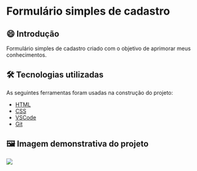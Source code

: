 # Formulário simples de cadastro

## 😄 Introdução

Formulário simples de cadastro criado com o objetivo de aprimorar meus conhecimentos.

## 🛠 Tecnologias utilizadas

As seguintes ferramentas foram usadas na construção do projeto:

- [HTML](https://developer.mozilla.org/pt-BR/docs/Web/HTML)
- [CSS](https://developer.mozilla.org/pt-BR/docs/Web/CSS)
- [VSCode](https://code.visualstudio.com)
- [Git](https://git-scm.com)

## 🖼️ Imagem demonstrativa do projeto

<img src="https://raw.githubusercontent.com/gist/mpjuninho09902/aeba01868811dcfe73deaa1f5f3f9cb1/raw/343ca58fab3e12e186229bf7dcc38306208e3531/githubcard.svg">